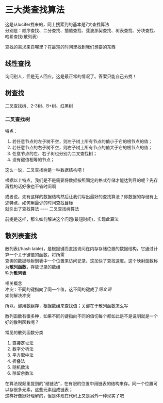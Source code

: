 # 三大类查找算法
这是从lucifer找来的，网上搜索到的基本是7大查找算法  
分别是：顺序查找、二分查找、插值查找、斐波那契查找、树表查找、分块查找、哈希查找(散列表)  

查找的需求来自哪里？在最短的时间里找到我们想要的东西  


## 线性查找
询问别人，但是无人回应，这是最正常的情况了。答案只能自己去找！

## 树查找
二叉查找树、2-3树、B+树、红黑树  

### 二叉查找树
特点：
1. 若任意节点的左子树不空，则左子树上所有节点的值小于它的根节点的值；
2. 若任意节点的右子树不空，则右子树上所有节点的值大于它的根节点的值；
3. 任意节点的左、右子树也分别为二叉查找树；
4. 没有键值相等的节点；

这么一说，二叉查找树是一种数据结构吧！

根据以上特点，我们是不是需要将数据按照固定的格式存储才能达到目的呢？先存再找的话好像也不省时间啊  

或者说，先有这样的数据结构然后让我们写出最好的查找算法？即数据的存储有上述特点，如何用最少的时间查找目标  
就引出了查找算法 ---- 二叉查找树算法  

前提是这样，那么如何解决这个问题(最短时间)，实现此算法  


## 散列表查找
散列表(/hash table)，是根据键而直接访问在内存存储位置的数据结构，它通过计算一个关于键值的函数，将所需  
查询的数据映射到表中一个位置来访问记录，这加快了查找速度。这个映射函数称为**散列函数**，存放记录的数组  
称为**散列表**  

相关概念  
冲突：不同的键指向了同一个值，这不同的键成了*同义词*  
如何解决冲突

所以，键用数组存，根据数组来查找值；关键在于散列函数怎么写  

散列函数有很多种，如果不同的键指向不同的值切每个都如此是不是说明就是一个好的散列函数呢？  

常见的散列函数分类  
1. 直接定址法  
2. 数字分析法
3. 平方取中法
4. 折叠法
5. 随机数法
6. 除留余数法

在算法视频里提到的"结链法"，在有限的位置中用链表的结构来存。同一个位置可以存很多元素，这些元素组成链表；  
这样好像挺好理解的，但是体现在代码上又是另外一种现实了吧  
